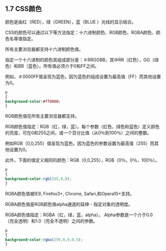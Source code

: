 ## 1.7 CSS颜色

颜色是由红（RED），绿（GREEN），蓝（BLUE ）光线的显示结合。

CSS的颜色可以通过以下等方法指定：十六进制颜色、RGB颜色、RGBA颜色、颜色名等值指定。



所有主要浏览器都支持十六进制颜色值。

指定一个十六进制的颜色其组成部分是：＃RRGGBB，其中RR（红色），GG（绿色）和BB（蓝色）。所有值必须介于0和FF之间。

例如，＃0000FF值呈现为蓝色，因为蓝色的组成设置为最高值（FF）而其他设置为0。

```css
p
{
background-color:#ff0000;
}
```



RGB颜色值在所有主要浏览器都支持。

RGB颜色值指定：RGB（红，绿，蓝）。每个参数（红色，绿色和蓝色）定义颜色的亮度，可在0和255之间，或一个百分比值（从0％到100％）之间的整数。

例如RGB（0,0,255）值呈现为蓝色，因为蓝色的参数设置为最高值（255）而其他设置为0。

此外，下面的值定义相同的颜色：RGB（0,0,255），RGB（0％，0％，100％）。

```css
p
{
background-color:rgb(255,0,0);
}
```



RGBA颜色值被IE9, Firefox3+, Chrome, Safari,和Opera10+支持。

RGBA颜色值是RGB颜色值alpha通道的延伸 - 指定对象的透明度。

RGBA颜色值指定：RGBA（红，绿，蓝，alpha）。 Alpha参数是一个介于0.0（完全透明）和1.0（完全不透明）之间的参数。

```css
p
{
background-color:rgba(255,0,0,0.5);
}
```





